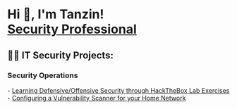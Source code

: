 <h1>Hi 👋, I'm Tanzin! <br/><a href="https://www.linkedin.com/in/tanzin-h/">Security Professional</a></h1>

<h2>👨‍💻 IT Security Projects:</h2>
<h3>Security Operations</h3>
  - <a href="https://github.com/thossa000/HackTheBox"> Learning Defensive/Offensive Security through HackTheBox Lab Exercises</a> 
  - <a href="https://medium.com/@tanzinh/using-nessus-essentials-to-secure-home-network-vulnerability-management-9dbd2477173e"> Configuring a Vulnerability Scanner for your Home Network</a> 

